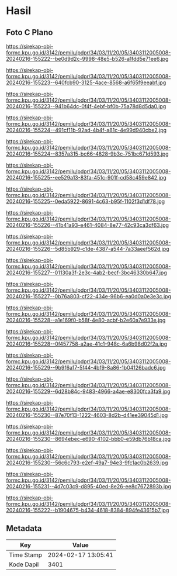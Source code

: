 # Hasil

## Foto C Plano

https://sirekap-obj-formc.kpu.go.id/3142/pemilu/pdpr/34/03/11/20/05/3403112005008-20240216-155222--be0d9d2c-9998-48e5-b526-a1fdd5e71ee6.jpg

https://sirekap-obj-formc.kpu.go.id/3142/pemilu/pdpr/34/03/11/20/05/3403112005008-20240216-155223--640fcb90-3125-4ace-8568-a6f65f9eeabf.jpg

https://sirekap-obj-formc.kpu.go.id/3142/pemilu/pdpr/34/03/11/20/05/3403112005008-20240216-155223--941b64dc-0f4f-4ebf-bf0b-75a78d8d5da0.jpg

https://sirekap-obj-formc.kpu.go.id/3142/pemilu/pdpr/34/03/11/20/05/3403112005008-20240216-155224--491cf11b-92ad-4b4f-a81c-4e99d940cbe2.jpg

https://sirekap-obj-formc.kpu.go.id/3142/pemilu/pdpr/34/03/11/20/05/3403112005008-20240216-155224--8357a315-bc66-4828-9b3c-751bc671d593.jpg

https://sirekap-obj-formc.kpu.go.id/3142/pemilu/pdpr/34/03/11/20/05/3403112005008-20240216-155225--ee529a13-83fa-451c-901f-cd58c459e842.jpg

https://sirekap-obj-formc.kpu.go.id/3142/pemilu/pdpr/34/03/11/20/05/3403112005008-20240216-155225--0eda5922-8691-4c63-b95f-1102f3d1df78.jpg

https://sirekap-obj-formc.kpu.go.id/3142/pemilu/pdpr/34/03/11/20/05/3403112005008-20240216-155226--41b41a93-e461-4084-8e77-42c93ca3df63.jpg

https://sirekap-obj-formc.kpu.go.id/3142/pemilu/pdpr/34/03/11/20/05/3403112005008-20240216-155226--5d85b929-c1de-4387-a544-7a33aeef562d.jpg

https://sirekap-obj-formc.kpu.go.id/3142/pemilu/pdpr/34/03/11/20/05/3403112005008-20240216-155227--01130a3f-2e3c-4ab2-becf-3bc46330b647.jpg

https://sirekap-obj-formc.kpu.go.id/3142/pemilu/pdpr/34/03/11/20/05/3403112005008-20240216-155227--0b76a803-cf22-434e-96b6-ea0d0a0e3e3c.jpg

https://sirekap-obj-formc.kpu.go.id/3142/pemilu/pdpr/34/03/11/20/05/3403112005008-20240216-155228--a1e169f0-b58f-4e80-acbf-b2e60a7e933e.jpg

https://sirekap-obj-formc.kpu.go.id/3142/pemilu/pdpr/34/03/11/20/05/3403112005008-20240216-155228--0f457758-a2ae-41c1-948c-6a6b98d02f2a.jpg

https://sirekap-obj-formc.kpu.go.id/3142/pemilu/pdpr/34/03/11/20/05/3403112005008-20240216-155229--9b9f6a17-5f44-4bf9-8a86-1b04126badc6.jpg

https://sirekap-obj-formc.kpu.go.id/3142/pemilu/pdpr/34/03/11/20/05/3403112005008-20240216-155229--6d28b84c-9483-4966-a4ae-e8300fca3fa9.jpg

https://sirekap-obj-formc.kpu.go.id/3142/pemilu/pdpr/34/03/11/20/05/3403112005008-20240216-155230--87e70f13-1222-4603-8d2b-d41ee39045d1.jpg

https://sirekap-obj-formc.kpu.go.id/3142/pemilu/pdpr/34/03/11/20/05/3403112005008-20240216-155230--8694ebec-e690-4102-bbb0-e59db76b18ca.jpg

https://sirekap-obj-formc.kpu.go.id/3142/pemilu/pdpr/34/03/11/20/05/3403112005008-20240216-155230--56c6c793-e2ef-49a7-94e3-9fc1ac0b2639.jpg

https://sirekap-obj-formc.kpu.go.id/3142/pemilu/pdpr/34/03/11/20/05/3403112005008-20240216-155231--4d7c03c9-d895-40ed-8e26-ee8c7672893b.jpg

https://sirekap-obj-formc.kpu.go.id/3142/pemilu/pdpr/34/03/11/20/05/3403112005008-20240216-155222--b1904675-b434-4618-8384-894fe43615b7.jpg


## Metadata

| Key        | Value               |
| ---------- | ------------------- |
| Time Stamp | 2024-02-17 13:05:41 |
| Kode Dapil | 3401                |



